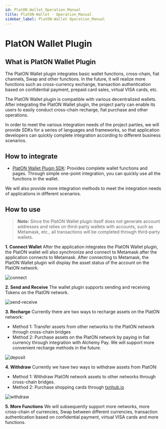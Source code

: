 ```yaml
---
id: PlatON_Wallet_Operation_Manual
title: PlatON-Wallet - Operation_Manual
sidebar_label: PlatON-Wallet Operation_Manual
---
```


# PlatON Wallet Plugin

## What is PlatON Wallet Plugin

The PlatON Wallet plugin integrates basic wallet functions, cross-chain, fiat channels, Swap and other functions. In the future, it will realize more functions such as cross-currency exchange, transaction authentication based on confidential payment, prepaid card sales, virtual VISA cards, etc. 

The PlatON Wallet plugin is compatible with various decentralized wallets. After integrating the PlatON Wallet plugin, the project party can enable its users to easily conduct cross-chain recharge, fiat purchase and other operations.

In order to meet the various integration needs of the project parties, we will provide SDKs for a series of languages and frameworks, so that application developers can quickly complete integration according to different business scenarios.

## How to integrate
- [PlatON Wallet Plugin SDK](/docs/en/PlatON_Wallet_Plugin_Sdk): Provides complete wallet functions and pages. Through simple one-point integration, you can quickly use all the functions in the wallet.

We will also provide more integration methods to meet the integration needs of applications in different scenarios. 

## How to use

> **Note:** Since the PlatON Wallet plugin itself does not generate account addresses and relies on third-party wallets with accounts, such as Metamask, etc., all transactions will be completed through third-party wallets. 

**1. Connect Wallet** 
After the application integrates the PlatON Wallet plugin, the PlatON wallet will also synchronize and connect to Metamask after the application connects to Metamask. After connecting to Metamask, the PlatON Wallet plugin will display the asset status of the account on the PlatON network.
    
<img src="/docs/img/zh-CN/PlatON-Wallet-imgs/connect.jpg" alt="connect"/>

**2. Send and Receive** 
The wallet plugin supports sending and receiving Tokens on the PlatON network. 
    
<img src="/docs/img/zh-CN/PlatON-Wallet-imgs/send-receive.jpg" alt="send-receive"/>

**3. Recharge** 
Currently there are two ways to recharge assets on the PlatON network: 

- Method 1: Transfer assets from other networks to the PlatON network through cross-chain bridges 
- Method 2: Purchase assets on the PlatON network by paying in fiat currency through integration with Alchemy Pay.   We will support more convenient recharge methods in the future. 
    
<img src="/docs/img/zh-CN/PlatON-Wallet-imgs/deposit.jpg" alt="deposit"/>

**4. Withdraw** 
Currently we have two ways to withdraw assets from PlatON: 
- Method 1: Withdraw PlatON network assets to other networks through cross-chain bridges. 
- Method 2: Purchase shopping cards through [txnhub.io](https://txnhub.io) 
    
<img src="/docs/img/zh-CN/PlatON-Wallet-imgs/withdraw.jpg" alt="withdraw"/>

**5. More Functions** 
We will subsequently support more networks, more cross-chain of currencies, Swap between different currencies, transaction authentication based on confidential payment, virtual VISA cards and more functions. 

